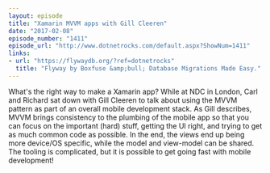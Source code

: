 ```yaml
---
layout: episode
title: "Xamarin MVVM apps with Gill Cleeren"
date: "2017-02-08"
episode_number: "1411"
episode_url: "http://www.dotnetrocks.com/default.aspx?ShowNum=1411"
links:
- url: "https://flywaydb.org/?ref=dotnetrocks"
  title: "Flyway by Boxfuse &amp;bull; Database Migrations Made Easy."
---
```


What's the right way to make a Xamarin app? While at NDC in London, Carl and Richard sat down with Gill Cleeren to talk about using the MVVM pattern as part of an overall mobile development stack. As Gill describes, MVVM brings consistency to the plumbing of the mobile app so that you can focus on the important (hard) stuff, getting the UI right, and trying to get as much common code as possible. In the end, the views end up being more device/OS specific, while the model and view-model can be shared. The tooling is complicated, but it is possible to get going fast with mobile development!
